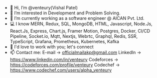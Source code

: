 - 👋 Hi, I’m @venteury(Vishal Patel)
- 👀 I’m interested in Development and Problem Solving.
- 🌱 I’m currently working as a software engineer @ AICAN Pvt. Ltd.
- 💻 I know MERN, Redux, SQL, MongoDB, HTML, Javascript, Node.Js, React.Js, Express, Chart.js, Framer Motion, Postgres, Docker, CI/CD 
     Pipeline, Socket.io, Mqtt, Nextjs, Webrtc, Graphql, Redis, SSR, TypeScript, Grafana, Prometheus, Kubernetes, Kafka
- 💞️ I'd love to work with you; let's connect
- 📫 Contact me:   E-mail     ->  officialmailakp@gmail.com
                   LinkedIn    ->  https://www.linkedin.com/in/venteury 
                   Codeforces  ->  https://codeforces.com/profile/venteury
                   Codechef    ->  https://www.codechef.com/users/alpha_venteury
<!---
venteury/venteury is a ✨ special ✨ repository because its `README.md` (this file) appears on your GitHub profile.
You can click the Preview link to take a look at your changes.
--->
